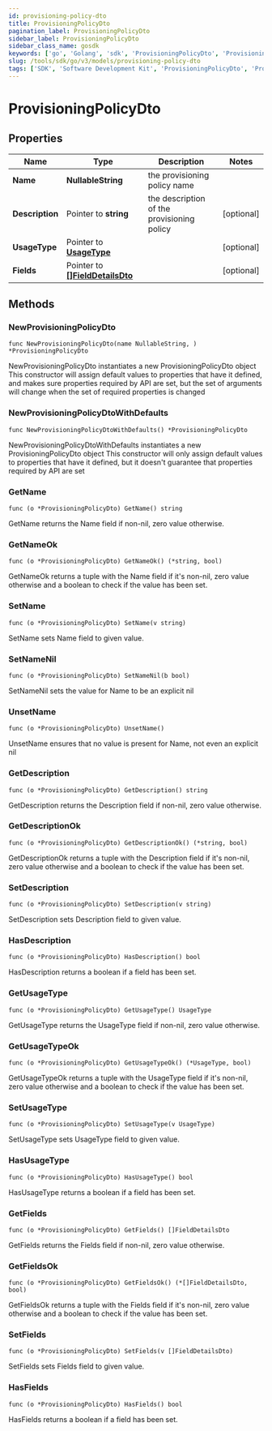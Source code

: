 ```yaml
---
id: provisioning-policy-dto
title: ProvisioningPolicyDto
pagination_label: ProvisioningPolicyDto
sidebar_label: ProvisioningPolicyDto
sidebar_class_name: gosdk
keywords: ['go', 'Golang', 'sdk', 'ProvisioningPolicyDto', 'ProvisioningPolicyDto'] 
slug: /tools/sdk/go/v3/models/provisioning-policy-dto
tags: ['SDK', 'Software Development Kit', 'ProvisioningPolicyDto', 'ProvisioningPolicyDto']
---
```


# ProvisioningPolicyDto

## Properties

Name | Type | Description | Notes
------------ | ------------- | ------------- | -------------
**Name** | **NullableString** | the provisioning policy name | 
**Description** | Pointer to **string** | the description of the provisioning policy | [optional] 
**UsageType** | Pointer to [**UsageType**](usage-type) |  | [optional] 
**Fields** | Pointer to [**[]FieldDetailsDto**](field-details-dto) |  | [optional] 

## Methods

### NewProvisioningPolicyDto

`func NewProvisioningPolicyDto(name NullableString, ) *ProvisioningPolicyDto`

NewProvisioningPolicyDto instantiates a new ProvisioningPolicyDto object
This constructor will assign default values to properties that have it defined,
and makes sure properties required by API are set, but the set of arguments
will change when the set of required properties is changed

### NewProvisioningPolicyDtoWithDefaults

`func NewProvisioningPolicyDtoWithDefaults() *ProvisioningPolicyDto`

NewProvisioningPolicyDtoWithDefaults instantiates a new ProvisioningPolicyDto object
This constructor will only assign default values to properties that have it defined,
but it doesn't guarantee that properties required by API are set

### GetName

`func (o *ProvisioningPolicyDto) GetName() string`

GetName returns the Name field if non-nil, zero value otherwise.

### GetNameOk

`func (o *ProvisioningPolicyDto) GetNameOk() (*string, bool)`

GetNameOk returns a tuple with the Name field if it's non-nil, zero value otherwise
and a boolean to check if the value has been set.

### SetName

`func (o *ProvisioningPolicyDto) SetName(v string)`

SetName sets Name field to given value.


### SetNameNil

`func (o *ProvisioningPolicyDto) SetNameNil(b bool)`

 SetNameNil sets the value for Name to be an explicit nil

### UnsetName
`func (o *ProvisioningPolicyDto) UnsetName()`

UnsetName ensures that no value is present for Name, not even an explicit nil
### GetDescription

`func (o *ProvisioningPolicyDto) GetDescription() string`

GetDescription returns the Description field if non-nil, zero value otherwise.

### GetDescriptionOk

`func (o *ProvisioningPolicyDto) GetDescriptionOk() (*string, bool)`

GetDescriptionOk returns a tuple with the Description field if it's non-nil, zero value otherwise
and a boolean to check if the value has been set.

### SetDescription

`func (o *ProvisioningPolicyDto) SetDescription(v string)`

SetDescription sets Description field to given value.

### HasDescription

`func (o *ProvisioningPolicyDto) HasDescription() bool`

HasDescription returns a boolean if a field has been set.

### GetUsageType

`func (o *ProvisioningPolicyDto) GetUsageType() UsageType`

GetUsageType returns the UsageType field if non-nil, zero value otherwise.

### GetUsageTypeOk

`func (o *ProvisioningPolicyDto) GetUsageTypeOk() (*UsageType, bool)`

GetUsageTypeOk returns a tuple with the UsageType field if it's non-nil, zero value otherwise
and a boolean to check if the value has been set.

### SetUsageType

`func (o *ProvisioningPolicyDto) SetUsageType(v UsageType)`

SetUsageType sets UsageType field to given value.

### HasUsageType

`func (o *ProvisioningPolicyDto) HasUsageType() bool`

HasUsageType returns a boolean if a field has been set.

### GetFields

`func (o *ProvisioningPolicyDto) GetFields() []FieldDetailsDto`

GetFields returns the Fields field if non-nil, zero value otherwise.

### GetFieldsOk

`func (o *ProvisioningPolicyDto) GetFieldsOk() (*[]FieldDetailsDto, bool)`

GetFieldsOk returns a tuple with the Fields field if it's non-nil, zero value otherwise
and a boolean to check if the value has been set.

### SetFields

`func (o *ProvisioningPolicyDto) SetFields(v []FieldDetailsDto)`

SetFields sets Fields field to given value.

### HasFields

`func (o *ProvisioningPolicyDto) HasFields() bool`

HasFields returns a boolean if a field has been set.


